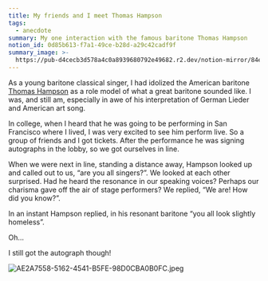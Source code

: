 ```yaml
---
title: My friends and I meet Thomas Hampson
tags:
  - anecdote
summary: My one interaction with the famous baritone Thomas Hampson
notion_id: 0d85b613-f7a1-49ce-b28d-a29c42cadf9f
summary_image: >-
  https://pub-d4cecb3d578a4c0a8939680792e49682.r2.dev/notion-mirror/84ebb48c-616a-4f51-ae9a-991a4e0a7e9b/e23ff22b-6489-47f9-814a-3958d5d0188d/AE2A7558-5162-4541-B5FE-98D0CBA0B0FC.jpeg
---
```

As a young baritone classical singer, I had idolized the American baritone [Thomas Hampson](https://en.m.wikipedia.org/wiki/Thomas_Hampson) as a role model of what a great baritone sounded like. I was, and still am, especially in awe of his interpretation of German Lieder and American art song.

In college, when I heard that he was going to be performing in San Francisco where I lived, I was very excited to see him perform live. So a group of friends and I got tickets. After the performance he was signing autographs in the lobby, so we got ourselves in line.

When we were next in line, standing a distance away, Hampson looked up and called out to us, “are you all singers?”.  We looked at each other surprised. Had he heard the resonance in our speaking voices? Perhaps our charisma gave off the air of stage performers? We replied, “We are! How did you know?”.

In an instant Hampson replied, in his resonant baritone “you all look slightly homeless”.

Oh…

I still got the autograph though!

![AE2A7558-5162-4541-B5FE-98D0CBA0B0FC.jpeg](https://pub-d4cecb3d578a4c0a8939680792e49682.r2.dev/notion-mirror/84ebb48c-616a-4f51-ae9a-991a4e0a7e9b/e23ff22b-6489-47f9-814a-3958d5d0188d/AE2A7558-5162-4541-B5FE-98D0CBA0B0FC.jpeg)
